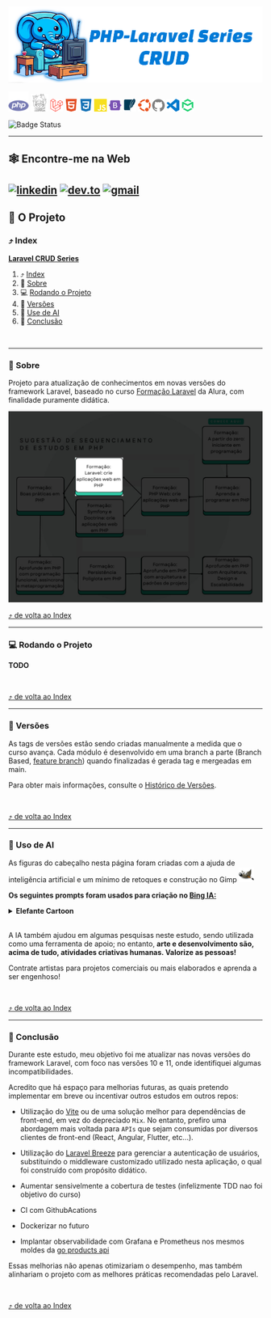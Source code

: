 <a id="php-laravel"></a>

<!-- 
    Logo image generated by Bing IA: https://www.bing.com/images/create/
    Prompt: um elefante azul, simbolo da linguagem de programacao PHP, sentado em uma poltrona e segurando um controle remoto em frente a uma TV. Estilo cartoon, fundo branco para facil remocao, cores chapadas
-->
[<img src="./docs/assets/images/layout/header_title.png" alt="um elefante azul, simbolo da linguagem de programacao PHP, sentado em uma poltrona e segurando um controle remoto em frente a uma TV. Estilo cartoon, fundo branco para facil remocao, cores chapadas" />](#php-laravel)

<!-- 
    icons by:
    https://devicon.dev/
    https://simpleicons.org/
-->
[<img src="./docs/assets/images/icons/php.svg" width="40px" height="40px" alt="PHP logo" title="PHP">](https://www.php.net) [<img src="./docs/assets/images/icons/composer.svg" width="35px" height="35px" alt="Composer logo" title="Composer"/>](https://getcomposer.org/) [<img src="./docs/assets/images/icons/laravel.svg" width="25px" height="25px" alt="rubygems logo" title="Laravel">](https://laravel.com/) [<img src="./docs/assets/images/icons/html5.svg" width="25px" height="25px" alt="html 5 logo" title="HTML 5">](https://dev.w3.org/html5/spec-LC/) [<img src="./docs/assets/images/icons/css3.svg" width="25px" height="25px" alt="css 3 logo" title="CSS 3">](https://www.w3.org/Style/CSS/Overview.en.html) [<img src="./docs/assets/images/icons/javascript.svg" width="25px" height="25px" alt="javascript logo" title="JavaScript">](https://developer.mozilla.org/en-US/docs/Web/JavaScript) [<img src="./docs/assets/images/icons/bootstrap.svg" width="25px" height="25px" alt="Bootstrap logo" title="Bootstrap">](https://getbootstrap.com/)  [<img src="./docs/assets/images/icons/sqlite.svg" width="25px" height="25px" alt="SQlite" title="SQlite">](https://www.sqlite.org/index.html) [<img src="./docs/assets/images/icons/ubuntu.svg" width="25px" height="25px Logo" title="Ubunto" alt="Ubunto" />](https://ubuntu.com/) [<img src="./docs/assets/images/icons/github.svg" width="25px" height="25px" alt="GitHub Logo" title="GitHub">](https://github.com/jtonynet) [<img src="./docs/assets/images/icons/visualstudiocode.svg" width="25px" height="25px" alt="VsCode Logo" title="VsCode">](https://code.visualstudio.com/) [<img src="./docs/assets/images/icons/mailtrap.svg" width="25px" height="25px" alt="Mailtrap Logo" title="Mailtrap">](https://mailtrap.io/) 


![Badge Status](https://img.shields.io/badge/STATUS-IN_DEVELOPMENT-green) <!--![Badge GitHubActions]()-->

---

## 🕸️ Encontre-me na Web

[![linkedin](https://img.shields.io/badge/Linkedin-0A66C2?style=for-the-badge&logo=linkedin&logoColor=white)](https://www.linkedin.com/in/jos%C3%A9-r-99896a39/) [![dev.to](https://img.shields.io/badge/dev.to-0A0A0A?style=for-the-badge&logo=devdotto&logoColor=white)](https://dev.to/learningenuity) [![gmail](https://img.shields.io/badge/Gmail-D14836?style=for-the-badge&logo=gmail&logoColor=white)](mailto:learningenuity@gmail.com) 
---

## 📁 O Projeto

<a id="index"></a>
### ⤴️ Index

__[Laravel CRUD Series](#php-laravel)__<br/>
  1. ⤴️ [Index](#index)
  2. 📗 [Sobre](#about)
  3. 💻 [Rodando o Projeto](#run)
  4. 🔢 [Versões](#versions)
  5. 🤖 [Use de AI](#ia)
  6. 🏁 [Conclusão](#conclusion)
 
<br/>

---

<a id="about"></a>
### 📗 Sobre

Projeto para atualização de conhecimentos em novas versões do framework Laravel, baseado no curso [Formação Laravel](https://cursos.alura.com.br/formacao-laravel) da Alura, com finalidade puramente didática.

<img src="./docs/assets/images/layout/roadmap_in_here.jpeg" alt=""/>

<br/>

[⤴️ de volta ao Index](#index)

---

<a id="run"></a>
### 💻 Rodando o Projeto

**TODO**

<br/>

[⤴️ de volta ao Index](#index)

---

<a id="versions"></a>
### 🔢 Versões

As tags de versões estão sendo criadas manualmente a medida que o curso avança. Cada módulo é desenvolvido em uma branch a parte (Branch Based, [feature branch](https://www.atlassian.com/git/tutorials/comparing-workflows/feature-branch-workflow)) quando finalizadas é gerada tag e mergeadas em main.

Para obter mais informações, consulte o [Histórico de Versões](./CHANGELOG.md).

<br/>

[⤴️ de volta ao Index](#index)

---

<a id="ia"></a>
### 🤖 Uso de AI

As figuras do cabeçalho nesta página foram criadas com a ajuda de inteligência artificial e um mínimo de retoques e construção no Gimp [<img src="./docs/assets/images/icons/gimp.svg" width="30" height="30 " title="Gimp" alt="Gimp Logo" />](https://www.gimp.org/)


__Os seguintes prompts foram usados para criação no  [Bing IA:](https://www.bing.com/images/create/)__


<details>
  <summary><b>Elefante Cartoon</b></summary>
"um elefante azul, simbolo da linguagem de programacao PHP, sentado em uma poltrona e segurando um controle remoto em frente a uma TV. Estilo cartoon, fundo branco para facil remocao, cores chapadas"<b>(sic)</b>
</details>

<br/>

A IA também ajudou em algumas pesquisas neste estudo, sendo utilizada como uma ferramenta de apoio; no entanto, __arte e desenvolvimento são, acima de tudo, atividades criativas humanas. Valorize as pessoas!__

Contrate artistas para projetos comerciais ou mais elaborados e aprenda a ser engenhoso!


<br/>

[⤴️ de volta ao Index](#index)

---

<a id="conclusion"></a>
### 🏁 Conclusão

Durante este estudo, meu objetivo foi me atualizar nas novas versões do framework Laravel, com foco nas versões 10 e 11, onde identifiquei algumas incompatibilidades.

Acredito que há espaço para melhorias futuras, as quais pretendo implementar em breve ou incentivar outros estudos em outros repos:

- Utilização do [Vite](https://vitejs.dev/) ou de uma solução melhor para dependências de front-end, em vez do depreciado `Mix`. No entanto, prefiro uma abordagem mais voltada para `APIs` que sejam consumidas por diversos clientes de front-end (React, Angular, Flutter, etc...).

- Utilização do [Laravel Breeze](https://laravel.com/docs/9.x/starter-kits#laravel-breeze) para gerenciar a autenticação de usuários, substituindo o middleware customizado utilizado nesta aplicação, o qual foi construído com propósito didático.

- Aumentar sensivelmente a cobertura de testes (infelizmente TDD nao foi objetivo do curso)

- CI com GithubAcations

- Dockerizar no futuro

- Implantar observabilidade com Grafana e Prometheus nos mesmos moldes da [go products api](https://github.com/jtonynet/go-products-api)

Essas melhorias não apenas otimizariam o desempenho, mas também alinhariam o projeto com as melhores práticas recomendadas pelo Laravel.


<br/>

[⤴️ de volta ao Index](#index)

<!-- 

TODO: Finalidade didatica. Levar para Wiki/Confluence/Obsidian comum


COMANDOS:

```
> composer create-project laravel/laravel application_download
# Movi o conteudo para a raiz do projeto

> php artisan serve
> php artisan make:controller SeriesController --resource
```

```
npm install
npm install laravel-mix --save-dev
npm run mix
npm install bootstrap
npm run mix
#rodando o mix, ver tag 0.0.2
```

Criando migrations:
```
php artisan make:migration create_series_table
php artisan migrate
```

Criando Model
```
php artisan make:model Serie
```

Criando Request
```
php artisan make:request SeriesFormRequest
```

Criando Models com migration
```
php artisan make:model Season -m
php artisan make:model Episode -m
```

Executando migrations apos edicao dos arquivos de migrate:
```
php artisan migrate
```

debug bar:
```
composer require barryvdh/laravel-debugbar --dev
```
como visto em: https://github.com/barryvdh/laravel-debugbar

```
php artisan make:controller SeasonsController
```


Criando um serviceProvider de SeriesRepository para informar qual valor default o service container deve assumir quando essa interface for injetada e nao uma classe concreta Inversao de Dependencia
```
php artisan make::provider SeriesRepositoryProvider
```
verificar bootstrap\providers.php

Criando nova migration
 ```
 php artisan make:migration --table=episodes

 ┌ What should the migration be named? ─────────────────────────┐
 │ episodes_add_watched_episodes                                │
 └──────────────────────────────────────────────────────────────┘

 ```


 Criando middleware de autenticacao customizado (provavelmente pratica ruim, seguindo ela por finalidade didatica)
 ```
 php artisan make:middleware Autenticador
 ```

Enviando emails com Laravel. Pare o server e rode:
```
php artisan make:mail SeriesCreated
```

Abrir terminal iterativa dentro da aplicacao
```
php artisan tinker
DB::select('select * from jobs;');
```

Saindo do terminal do tinker, subo  o processo do worker para fazer os disparos de email do queue:
```
php artisan queue:work
```

Iniciando worker com duas retentativas com 10 sec de delay entre cada uma delas
```
php artisan queue:work --tries=2 --delay=10
```

Criando listner para fazer o papel adequado dos workers (listner `faz algo quando o evento acontece`)
```
php artisan make:listener EmailUsersAboutSeriesCreated
```

Cria na estrutura do laravel o evento
```
php artisan make:event SeriesCreated
```

Cria Listener vinculado ao evento
```
php artisan make:listener LogSeriesCreated -e SeriesCreated
```

Cria coluna de referencia de imagem cover da serie
```
php artisan make:migration --table=series add_cover_column
```

Cria link simbolico no storage com estrategia local
```
php artisan storage:link
```

Comando para rodar os testes no laravel
```
php artisan test
```

[Importante parte da DOC sobre queue](https://laravel.com/docs/9.x/queues#queue-workers-and-deployment)

 - [Adicionar validacao assim q possivel](https://laravel.com/docs/9.x/validation#rule-confirmed)
 - 
 - [Laravel Breeze Lesson](https://cursos.alura.com.br/course/laravel-transacoes-service-container-autenticacao/task/105915)
-->